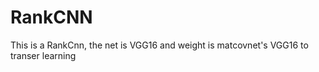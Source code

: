 # RankCNN

This is a RankCnn, the net is VGG16 and weight is matcovnet's VGG16 to transer learning 
